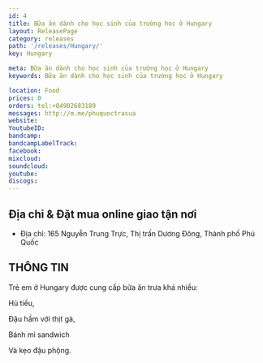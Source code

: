 ```yaml
---
id: 4
title: Bữa ăn dành cho học sinh của trường học ở Hungary
layout: ReleasePage
category: releases
path: '/releases/Hungary/'
key: Hungary

meta: Bữa ăn dành cho học sinh của trường học ở Hungary
keywords: Bữa ăn dành cho học sinh của trường học ở Hungary

location: Food
prices: 0
orders: tel:+84902683189
messages: http://m.me/phuquoctrasua
website: 
YoutubeID: 
bandcamp: 
bandcampLabelTrack: 
facebook: 
mixcloud: 
soundcloud: 
youtube: 
discogs: 
---
```


## Địa chỉ & Đặt mua online giao tận nơi

- Địa chỉ:  165 Nguyễn Trung Trực, Thị trấn Dương Đông, Thành phố Phú Quốc


## THÔNG TIN

Trẻ em ở Hungary được cung cấp bữa ăn trưa khá nhiều: 

Hủ tiếu, 

Đậu hầm với thịt gà, 

Bánh mì sandwich 

Và kẹo đậu phộng.



